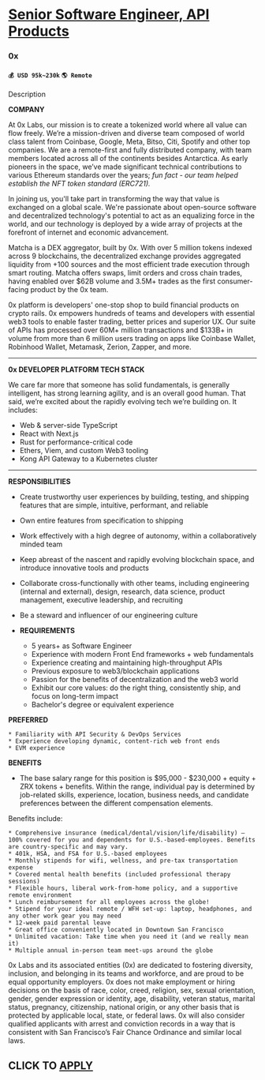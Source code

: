 # [Senior Software Engineer, API Products](https://www.remotewlb.com/apply/senior-software-engineer-api-products-90335)  
### 0x  
#### `💰 USD 95k~230k` `🌎 Remote`  

Description

**COMPANY**

At 0x Labs, our mission is to create a tokenized world where all value can flow freely. We’re a mission-driven and diverse team composed of world class talent from Coinbase, Google, Meta, Bitso, Citi, Spotify and other top companies. We are a remote-first and fully distributed company, with team members located across all of the continents besides Antarctica. As early pioneers in the space, we’ve made significant technical contributions to various Ethereum standards over the years; _fun fact - our team helped establish the NFT token standard (ERC721)._

In joining us, you'll take part in transforming the way that value is exchanged on a global scale. We're passionate about open-source software and decentralized technology's potential to act as an equalizing force in the world, and our technology is deployed by a wide array of projects at the forefront of internet and economic advancement.

Matcha is a DEX aggregator, built by 0x. With over 5 million tokens indexed across 9 blockchains, the decentralized exchange provides aggregated liquidity from +100 sources and the most efficient trade execution through smart routing. Matcha offers swaps, limit orders and cross chain trades, having enabled over $62B volume and 3.5M+ trades as the first consumer-facing product by the 0x team.

0x platform is developers' one-stop shop to build financial products on crypto rails. 0x empowers hundreds of teams and developers with essential web3 tools to enable faster trading, better prices and superior UX. Our suite of APIs has processed over 60M+ million transactions and $133B+ in volume from more than 6 million users trading on apps like Coinbase Wallet, Robinhood Wallet, Metamask, Zerion, Zapper, and more.

****

**0x DEVELOPER PLATFORM TECH STACK**

We care far more that someone has solid fundamentals, is generally intelligent, has strong learning agility, and is an overall good human. That said, we’re excited about the rapidly evolving tech we’re building on. It includes:

  * Web & server-side TypeScript
  * React with Next.js
  * Rust for performance-critical code
  * Ethers, Viem, and custom Web3 tooling
  * Kong API Gateway to a Kubernetes cluster

****

**RESPONSIBILITIES**

  * Create trustworthy user experiences by building, testing, and shipping features that are simple, intuitive, performant, and reliable
  * Own entire features from specification to shipping
  * Work effectively with a high degree of autonomy, within a collaboratively minded team
  * Keep abreast of the nascent and rapidly evolving blockchain space, and introduce innovative tools and products
  * Collaborate cross-functionally with other teams, including engineering (internal and external), design, research, data science, product management, executive leadership, and recruiting
  * Be a steward and influencer of our engineering culture

  * **REQUIREMENTS**

    * 5 years+ as Software Engineer
    * Experience with modern Front End frameworks + web fundamentals
    * Experience creating and maintaining high-throughput APIs
    * Previous exposure to web3/blockchain applications
    * Passion for the benefits of decentralization and the web3 world
    * Exhibit our core values: do the right thing, consistently ship, and focus on long-term impact
    * Bachelor's degree or equivalent experience

**PREFERRED**

    * Familiarity with API Security & DevOps Services
    * Experience developing dynamic, content-rich web front ends
    * EVM experience

**BENEFITS**

  * The base salary range for this position is $95,000 - $230,000 + equity + ZRX tokens + benefits. Within the range, individual pay is determined by job-related skills, experience, location, business needs, and candidate preferences between the different compensation elements.

Benefits include:

    * Comprehensive insurance (medical/dental/vision/life/disability) — 100% covered for you and dependents for U.S.-based-employees. Benefits are country-specific and may vary.
    * 401k, HSA, and FSA for U.S.-based employees
    * Monthly stipends for wifi, wellness, and pre-tax transportation expense
    * Covered mental health benefits (included professional therapy sessions)
    * Flexible hours, liberal work-from-home policy, and a supportive remote environment
    * Lunch reimbursement for all employees across the globe!
    * Stipend for your ideal remote / WFH set-up: laptop, headphones, and any other work gear you may need
    * 12-week paid parental leave
    * Great office conveniently located in Downtown San Francisco
    * Unlimited vacation: Take time when you need it (and we really mean it)
    * Multiple annual in-person team meet-ups around the globe

0x Labs and its associated entities (0x) are dedicated to fostering diversity, inclusion, and belonging in its teams and workforce, and are proud to be equal opportunity employers. 0x does not make employment or hiring decisions on the basis of race, color, creed, religion, sex, sexual orientation, gender, gender expression or identity, age, disability, veteran status, marital status, pregnancy, citizenship, national origin, or any other basis that is protected by applicable local, state, or federal laws. 0x will also consider qualified applicants with arrest and conviction records in a way that is consistent with San Francisco’s Fair Chance Ordinance and similar local laws.

  
## CLICK TO [APPLY](https://www.remotewlb.com/apply/senior-software-engineer-api-products-90335)

